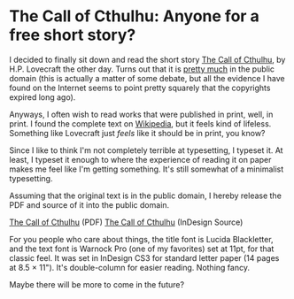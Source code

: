 The Call of Cthulhu: Anyone for a free short story?
===================================================
I decided to finally sit down and read the short story <a href="http://en.wikipedia.org/wiki/Call_Of_Cthulhu">The Call of Cthulhu</a>, by H.P. Lovecraft the other day.  Turns out that it is <a href="http://www.aetherial.net/lovecraft/">pretty much</a> in the public domain (this is actually a matter of some debate, but all the evidence I have found on the Internet seems to point pretty squarely that the copyrights expired long ago).

Anyways, I often wish to read works that were published in print, well, in print.  I found the complete text on <a href="http://en.wikisource.org/wiki/The_Call_of_Cthulhu">Wikipedia</a>, but it feels kind of lifeless.  Something like Lovecraft just <em>feels</em> like it should be in print, you know?

Since I like to think I'm not completely terrible at typesetting, I typeset it.  At least, I typeset it enough to where the experience of reading it on paper makes me feel like I'm getting something.  It's still somewhat of a minimalist typesetting.

Assuming that the original text is in the public domain, I hereby release the PDF and source of it into the public domain.

<a href='http://www.caswenson.com/wp-content/uploads/2008/08/call-of-cthulhu.pdf'>The Call of Cthulhu</a> (PDF)
<a href='http://www.caswenson.com/wp-content/uploads/2008/08/call-of-cthulhu.indd'>The Call of Cthulhu</a> (InDesign Source)

For you people who care about things, the title font is Lucida Blackletter, and the text font is Warnock Pro (one of my favorites) set at 11pt, for that classic feel.  It was set in InDesign CS3 for standard letter paper (14 pages at 8.5 &times; 11&quot;).  It's double-column for easier reading.  Nothing fancy.

Maybe there will be more to come in the future?